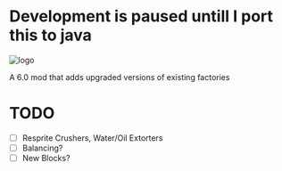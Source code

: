 # **Development is paused untill I port this to java**

![logo](https://github.com/genNAowl/Upgraded-Factories/blob/master/logo.png)

A 6.0 mod that adds upgraded versions of existing factories

# TODO
- [ ] Resprite Crushers, Water/Oil Extorters
- [ ] Balancing?
- [ ] New Blocks?
